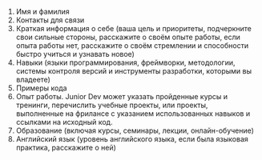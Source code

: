 <ol>
<li>Имя и фамилия</li>
<li>Контакты для связи
<li>Краткая информация о себе (ваша цель и приоритеты, подчеркните свои сильные стороны, расскажите о своём опыте работы, если опыта работы нет, расскажите о своём стремлении и способности быстро учиться и узнавать новое)</li>
<li>Навыки (языки программирования, фреймворки, методологии, системы контроля версий и инструменты разработки, которыми вы владеете)
<li>Примеры кода</li>
<li>Опыт работы. Junior Dev может указать пройденные курсы и тренинги, перечислить учебные проекты, или проекты, выполненные на фрилансе с указанием использованных навыков и ссылками на исходный код.</li>
<li>Образование (включая курсы, семинары, лекции, онлайн-обучение)</li>
<li>Английский язык (уровень английского языка, если была языковая практика, расскажите о ней)</li>
</ol>